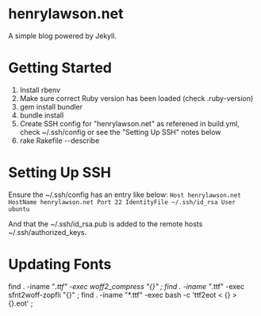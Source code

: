 henrylawson.net
===============
A simple blog powered by Jekyll.

Getting Started
===============
1. Install rbenv
1. Make sure correct Ruby version has been loaded (check .ruby-version)
1. gem install bundler
1. bundle install
1. Create SSH config for "henrylawson.net" as referened in build.yml, check ~/.ssh/config or see the "Setting Up SSH" notes below
1. rake Rakefile --describe

Setting Up SSH
==============
Ensure the ~/.ssh/config has an entry like below:
``
Host henrylawson.net
  HostName henrylawson.net
  Port 22
  IdentityFile ~/.ssh/id_rsa
  User ubuntu
``

And that the ~/.ssh/id_rsa.pub is added to the remote hosts ~/.ssh/authorized_keys.

Updating Fonts
=================
find . -iname "*.ttf" -exec woff2_compress "{}" \;
find . -iname "*.ttf" -exec sfnt2woff-zopfli "{}" \;
find . -iname "*.ttf" -exec bash -c 'ttf2eot < {} > {}.eot' \;

